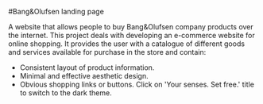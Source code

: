 #Bang&Olufsen landing page

A website that allows people to buy Bang&Olufsen company products over the internet. This project deals with developing an e-commerce website for online shopping. It provides the user with a catalogue of different goods and services available for purchase in the store and contain:
* Consistent layout of product information.
* Minimal and effective aesthetic design.
* Obvious shopping links or buttons. Click on 'Your senses. Set free.' title to switch to the dark theme.
